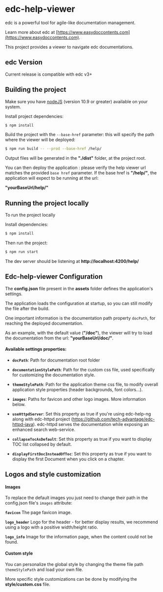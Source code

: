 # edc-help-viewer
edc is a powerful tool for agile-like documentation management.

Learn more about edc at [https://www.easydoccontents.com](https://www.easydoccontents.com).

This project provides a viewer to navigate edc documentations.

## edc Version

Current release is compatible with edc v3+

## Building the project

Make sure you have [nodeJS](https://nodejs.org/en/) (version 10.9 or greater) available on your system.

Install project dependencies:

```bash
$ npm install
```

Build the project with the `--base-href` parameter: this will specify the path where the viewer will be deployed:

```bash
$ npm run build -- --prod --base-href /help/
```


Output files will be generated in the **"./dist"** folder, at the project root.

You can then deploy the application : please verify the help viewer url matches the provided `base href` parameter.
If the base href is **"/help/"**, the application will expect to be running at the url: 

**"yourBaseUrl/help/"**

## Running the project locally

To run the project locally

Install dependencies:

```bash
$ npm install
```

Then run the project:

```bash
$ npm run start
```

The dev server should be listening at **http://localhost:4200/help/**

## Edc-help-viewer Configuration

The **config.json** file present in the **assets** folder defines the application's settings.

The application loads the configuration at startup, so you can still modify the file after the build.

One important information is the documentation path property `docPath`, for reaching the deployed documentation.

As an example, with the default value (**"/doc"**), the viewer will try to load the documentation from the url:  **"yourBaseUrl/doc/"**.

#### Available settings properties:

+ **`docPath`**: Path for documentation root folder
    
+ **`documentationStylePath`**: Path for the custom css file, used specifically for customizing the documentation style.

+ **`themeStylePath`**: Path for the application theme css file, to modify overall application style properties (header backgrounds, font colors...).

+ **`images`**: Paths for favicon and other logo images. More information below.
    
+ **`useHttpdServer`**: Set this property as true if you're using edc-help-ng along with edc-httpd project (https://github.com/tech-advantage/edc-httpd-java). edc-httpd serves the documentation while exposing an enhanced search web-service.

+ **`collapseTocAsDefault`**: Set this property as true if you want to display TOC list collapsed by default.

+ **`displayFirstDocInsteadOfToc`**: Set this property as true if you want to display the first Document when you click on a chapter.

## Logos and style customization

#### Images

To replace the default images you just need to change their path in the config.json file's `images` attribute:

**`favicon`** The page favicon image.

**`logo_header`** Logo for the header - for better display results, we recommend using a logo with a positive width/height ratio.

**`logo_info`** Image for the information page, when the content could not be found.

#### Custom style

You can personalize the global style by changing the theme file path `themeStylePath` and load your own file.

More specific style customizations can be done by modifying the **style/custom.css** file.
